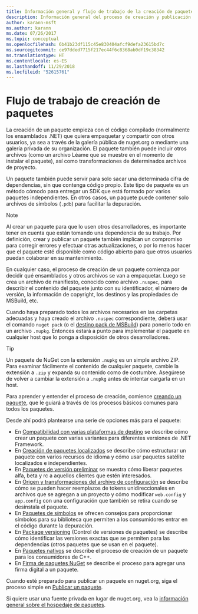 ```yaml
---
title: Información general y flujo de trabajo de la creación de paquetes NuGet
description: Información general del proceso de creación y publicación de un paquete de NuGet, con vínculos a otras partes específicas del proceso.
author: karann-msft
ms.author: karann
ms.date: 07/26/2017
ms.topic: conceptual
ms.openlocfilehash: 6b41b23df115c45e830404afcf9defa23615bd7c
ms.sourcegitcommit: ce97dded7715f217ec44f6c8368ab0df19c38342
ms.translationtype: HT
ms.contentlocale: es-ES
ms.lasthandoff: 11/29/2018
ms.locfileid: "52615761"
---
```

# <a name="package-creation-workflow"></a>Flujo de trabajo de creación de paquetes

La creación de un paquete empieza con el código compilado (normalmente los ensamblados .NET) que quiera empaquetar y compartir con otros usuarios, ya sea a través de la galería pública de nuget.org o mediante una galería privada de su organización. El paquete también puede incluir otros archivos (como un archivo Léame que se muestre en el momento de instalar el paquete), así como transformaciones de determinados archivos de proyecto.

Un paquete también puede servir para solo sacar una determinada cifra de dependencias, sin que contenga código propio. Este tipo de paquete es un método cómodo para entregar un SDK que está formado por varios paquetes independientes. En otros casos, un paquete puede contener solo archivos de símbolos (`.pdb`) para facilitar la depuración.

> [!Note]
> Al crear un paquete para que lo usen otros desarrolladores, es importante tener en cuenta que están tomando una dependencia de su trabajo. Por definición, crear y publicar un paquete también implican un compromiso para corregir errores y efectuar otras actualizaciones, o por lo menos hacer que el paquete esté disponible como código abierto para que otros usuarios puedan colaborar en su mantenimiento.

En cualquier caso, el proceso de creación de un paquete comienza por decidir qué ensamblados y otros archivos se van a empaquetar. Luego se crea un archivo de manifiesto, conocido como archivo `.nuspec`, para describir el contenido del paquete junto con su identificador, el número de versión, la información de copyright, los destinos y las propiedades de MSBuild, etc.

Cuando haya preparado todos los archivos necesarios en las carpetas adecuadas y haya creado el archivo `.nuspec` correspondiente, deberá usar el comando `nuget pack` (o el [destino pack de MSBuild](../reference/msbuild-targets.md)) para ponerlo todo en un archivo `.nupkg`. Entonces estará a punto para implementar el paquete en cualquier host que lo ponga a disposición de otros desarrolladores.

> [!Tip]
> Un paquete de NuGet con la extensión `.nupkg` es un simple archivo ZIP. Para examinar fácilmente el contenido de cualquier paquete, cambie la extensión a `.zip` y expanda su contenido como de costumbre. Asegúrese de volver a cambiar la extensión a `.nupkg` antes de intentar cargarla en un host.

Para aprender y entender el proceso de creación, comience [creando un paquete](../create-packages/creating-a-package.md), que le guiará a través de los procesos básicos comunes para todos los paquetes.

Desde ahí podrá plantearse una serie de opciones más para el paquete:

- En [Compatibilidad con varias plataformas de destino](../create-packages/supporting-multiple-target-frameworks.md) se describe cómo crear un paquete con varias variantes para diferentes versiones de .NET Framework.
- En [Creación de paquetes localizados](../create-packages/creating-localized-packages.md) se describe cómo estructurar un paquete con varios recursos de idioma y cómo usar paquetes satélite localizados e independientes.
- En [Paquetes de versión preliminar](../create-packages/prerelease-packages.md) se muestra cómo liberar paquetes alfa, beta y rc a aquellos clientes que estén interesados.
- En [Origen y transformaciones del archivo de configuración](../create-packages/source-and-config-file-transformations.md) se describe cómo se pueden hacer reemplazos de tokens unidireccionales en archivos que se agregan a un proyecto y cómo modificar `web.config` y `app.config` con una configuración que también se retira cuando se desinstala el paquete.
- En [Paquetes de símbolos](../create-packages/symbol-packages-snupkg.md) se ofrecen consejos para proporcionar símbolos para su biblioteca que permiten a los consumidores entrar en el código durante la depuración.
- En [Package versioning](../reference/package-versioning.md) (Control de versiones de paquetes) se describe cómo identificar las versiones exactas que se permiten para las dependencias (otros paquetes que se usan en el paquete).
- En [Paquetes nativos](../create-packages/native-packages.md) se describe el proceso de creación de un paquete para los consumidores de C++.
- En [Firma de paquetes NuGet](../create-packages/sign-a-package.md) se describe el proceso para agregar una firma digital a un paquete.

Cuando esté preparado para publicar un paquete en nuget.org, siga el proceso simple en [Publicar un paquete](../create-packages/publish-a-package.md).

Si quiere usar una fuente privada en lugar de nuget.org, vea la [información general sobre el hospedaje de paquetes](../hosting-packages/overview.md).
